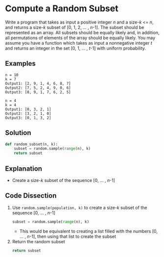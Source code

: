 # Compute a Random Subset
Write a program that takes as input a positive integer _n_ and a size-_k_ <= _n_, and returns a size-_k_ subset of [0, 1, 2, ... , _n_-1]. The subset should be represented as an array. All subsets should be equally likely and, in addition, all permutations of elements of the array should be equally likely. You may assume you have a function which takes as input a nonnegative integer _t_ and returns an integer in the set [0, 1, ... , _t_-1] with uniform probability.

## Examples
```
n = 10
k = 7
Output1: [2, 9, 1, 4, 6, 8, 7]
Output2: [7, 5, 2, 4, 9, 0, 6]
Output3: [8, 9, 1, 7, 6, 2, 5]

n = 4
k = 4
Output1: [0, 3, 2, 1]
Output2: [3, 2, 1, 0]
Output3: [0, 1, 3, 2]
```

## Solution
```python
def random_subset(n, k):
    subset = random.sample(range(n), k)
    return subset
```

## Explanation
* Create a size-_k_ subset of the sequence [0, ... , _n_-1]

## Code Dissection
1. Use `random.sample(population, k)` to create a size-_k_ subset of the sequence [0, ... , _n_-1]
    ```python
    subset = random.sample(range(n), k)
    ```
    * This would be equivalent to creating a list filled with the numbers [0, ... , _n_-1], then using that list to create the subset
2. Return the random subset
    ```python
    return subset
    ```